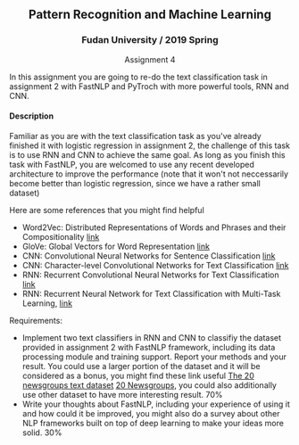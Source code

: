 ## <center>Pattern Recognition and Machine Learning</center>

### <center>Fudan University / 2019 Spring</center>

<center>Assignment 4</center>

In this assignment you are going to re-do the text classification task in assignment 2 with FastNLP and PyTroch with more powerful tools, RNN and CNN.

#### Description

Familiar as you are with the text classification task as you've already finished it with logistic regression in assignment 2, the challenge of this task is to use RNN and CNN to achieve the same goal. As long as you finish this task with FastNLP, you are welcomed to use any recent developed architecture to improve the performance (note that it won't not neccessarily become better than logistic regression, since we have a rather small dataset)

Here are some references that you might find helpful

* Word2Vec: Distributed Representations of Words and Phrases and their Compositionality [link](https://papers.nips.cc/paper/5021-distributed-representations-of-words-and-phrases-and-their-compositionality.pdf)
* GloVe: Global Vectors for Word Representation [link](https://nlp.stanford.edu/projects/glove/)
* CNN: Convolutional Neural Networks for Sentence Classification [link](https://www.aclweb.org/anthology/D14-1181)
* CNN: Character-level Convolutional Networks for Text Classification [link](https://papers.nips.cc/paper/5782-character-level-convolutional-networks-for-text-classification.pdf)
* RNN: Recurrent Convolutional Neural Networks for Text Classification [link](https://www.ijcai.org/Proceedings/16/Papers/408.pdf)
* RNN: Recurrent Neural Network for Text Classification with Multi-Task Learning,  [link](https://arxiv.org/pdf/1605.05101.pdf)

Requirements:

* Implement two text classifiers in RNN and CNN to classifiy the dataset provided in assignment 2 with FastNLP framework, including its data processing module and training support. Report your methods and your result. You could use a larger portion of the dataset and it will be considered as a bonus, you might find these link useful [The 20 newsgroups text dataset](https://scikit-learn.org/0.19/datasets/twenty_newsgroups.html) [20 Newsgroups](http://qwone.com/~jason/20Newsgroups/), you could also additionally use  other dataset to have more interesting result. 70%
* Write your thoughts about FastNLP, including your experience of using it and how could it be improved, you might also do a survey about other NLP frameworks built on top of deep learning to make your ideas more solid. 30%